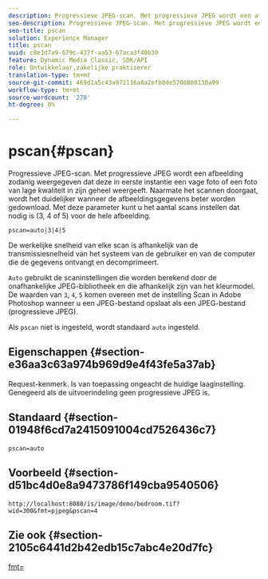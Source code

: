 ```yaml
---
description: Progressieve JPEG-scan. Met progressieve JPEG wordt een afbeelding zodanig weergegeven dat deze in eerste instantie een vage foto of een foto van lage kwaliteit in zijn geheel weergeeft. Naarmate het scannen doorgaat, wordt het duidelijker wanneer de afbeeldingsgegevens beter worden gedownload. Met deze parameter kunt u het aantal scans instellen dat nodig is (3, 4 of 5) voor de hele afbeelding.
seo-description: Progressieve JPEG-scan. Met progressieve JPEG wordt een afbeelding zodanig weergegeven dat deze in eerste instantie een vage foto of een foto van lage kwaliteit in zijn geheel weergeeft. Naarmate het scannen doorgaat, wordt het duidelijker wanneer de afbeeldingsgegevens beter worden gedownload. Met deze parameter kunt u het aantal scans instellen dat nodig is (3, 4 of 5) voor de hele afbeelding.
seo-title: pscan
solution: Experience Manager
title: pscan
uuid: c8e1d7a9-679c-437f-aa53-67aca3f40b30
feature: Dynamic Media Classic, SDK/API
role: Ontwikkelaar,zakelijke praktiserer
translation-type: tm+mt
source-git-commit: 469d1a5c43a972116a8a2efb0de5708800130a99
workflow-type: tm+mt
source-wordcount: '278'
ht-degree: 0%

---
```



# pscan{#pscan}

Progressieve JPEG-scan. Met progressieve JPEG wordt een afbeelding zodanig weergegeven dat deze in eerste instantie een vage foto of een foto van lage kwaliteit in zijn geheel weergeeft. Naarmate het scannen doorgaat, wordt het duidelijker wanneer de afbeeldingsgegevens beter worden gedownload. Met deze parameter kunt u het aantal scans instellen dat nodig is (3, 4 of 5) voor de hele afbeelding.

`pscan=auto|3|4|5`

De werkelijke snelheid van elke scan is afhankelijk van de transmissiesnelheid van het systeem van de gebruiker en van de computer die de gegevens ontvangt en decomprimeert.

`Auto` gebruikt de scaninstellingen die worden berekend door de onafhankelijke JPEG-bibliotheek en die afhankelijk zijn van het kleurmodel. De waarden van `3`, `4`, `5` komen overeen met de instelling Scan in Adobe Photoshop wanneer u een JPEG-bestand opslaat als een JPEG-bestand (progressieve JPEG).

Als `pscan` niet is ingesteld, wordt standaard `auto` ingesteld.

## Eigenschappen {#section-e36aa3c63a974b969d9e4f43fe5a37ab}

Request-kenmerk. Is van toepassing ongeacht de huidige laaginstelling. Genegeerd als de uitvoerindeling geen progressieve JPEG is.

## Standaard {#section-01948f6cd7a2415091004cd7526436c7}

`pscan=auto`

## Voorbeeld {#section-d51bc4d0e8a9473786f149cba9540506}

`http://localhost:8080/is/image/demo/bedroom.tif?wid=300&fmt=pjpeg&pscan=4`

## Zie ook {#section-2105c6441d2b42edb15c7abc4e20d7fc}

[fmt=](../../../../../is-api/http-ref/image-serving-api-ref/c-http-protocol-reference/c-command-reference/r-is-http-fmt.md#reference-cdf10043423b45ba9fe15157fb3ae37a)

